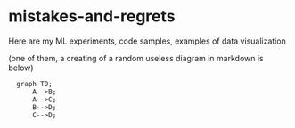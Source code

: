 # mistakes-and-regrets
Here are my ML experiments, code samples, examples of data visualization


(one of them, a creating of a random useless diagram in markdown is below)
```mermaid
  graph TD;
      A-->B;
      A-->C;
      B-->D;
      C-->D;
```

